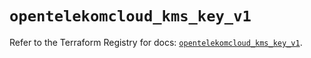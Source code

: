 # `opentelekomcloud_kms_key_v1`

Refer to the Terraform Registry for docs: [`opentelekomcloud_kms_key_v1`](https://registry.terraform.io/providers/opentelekomcloud/opentelekomcloud/1.36.0/docs/resources/kms_key_v1).
